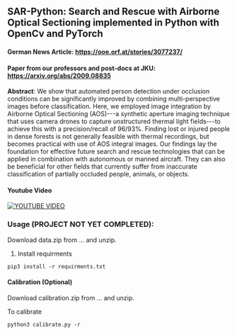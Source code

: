 ## SAR-Python: Search and Rescue with Airborne Optical Sectioning implemented in Python with OpenCv and PyTorch

#### German News Article: https://ooe.orf.at/stories/3077237/

#### Paper from our professors and post-docs at JKU: https://arxiv.org/abs/2009.08835

**Abstract**:
  We show that automated person detection under occlusion conditions can be significantly improved by combining multi-perspective images before classification. Here, we employed image integration by Airborne Optical Sectioning (AOS)---a synthetic aperture imaging technique that uses camera drones to capture unstructured thermal light fields---to achieve this with a precision/recall of 96/93%. Finding lost or injured people in dense forests is not generally feasible with thermal recordings, but becomes practical with use of AOS integral images. Our findings lay the foundation for effective future search and rescue technologies that can be applied in combination with autonomous or manned aircraft. They can also be beneficial for other fields that currently suffer from inaccurate classification of partially occluded people, animals, or objects.

#### Youtube Video
[![YOUTUBE VIDEO](https://img.youtube.com/vi/kyKVQYG-j7U/0.jpg)](https://www.youtube.com/watch?v=kyKVQYG-j7U)

### Usage (PROJECT NOT YET COMPLETED):

Download data.zip from ... and unzip.

1. Install requirments
```
pip3 install -r requirments.txt
```

#### Calibration (Optional)
Download calibration.zip from ... and unzip.

To calibrate
```
python3 calibrate.py -r
```
